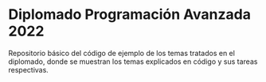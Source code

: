 # Diplomado Programación Avanzada 2022

Repositorio básico del código de ejemplo de los temas tratados en el diplomado, donde se muestran los temas explicados en código y sus tareas respectivas.

